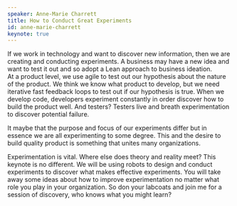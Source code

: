 ```yaml
---
speaker: Anne-Marie Charrett
title: How to Conduct Great Experiments
id: anne-marie-charrett
keynote: true
---
```


If we work in technology and want to discover new information, then we are creating and conducting experiments.
A business may have a new idea and want to test it out and so adopt a Lean approach to business ideation.  
At a product level, we use agile to test out our hypothesis about the nature of  the product. We think we know what product to develop, but we need iterative fast feedback loops to test out if our hypothesis is true.
When we develop code, developers experiment constantly in order discover how to build the product well.
And testers? Testers live and breath experimentation to discover potential failure.  

It maybe that the purpose and focus of our experiments differ but in essence we are all experimenting to some degree. This and the desire to build quality product is something that unites many organizations.

Experimentation is vital. Where else does theory and reality meet? This keynote is no different.  We will be using robots to design and conduct experiments to discover what makes effective experiments. You will take away some ideas about how to improve experimentation no matter what role you play in your organization.
So don your labcoats and join me for a session of discovery, who knows what you might learn?

